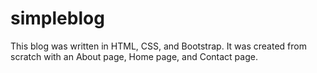 # simpleblog
This blog was written in HTML, CSS, and Bootstrap. It was created from scratch with an About page, Home page, and Contact page.
